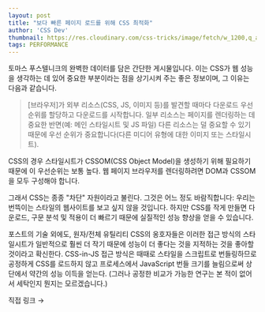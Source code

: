 ```yaml
---
layout: post
title: "보다 빠른 페이지 로드를 위해 CSS 최적화"
author: 'CSS Dev'
thumbnail: https://res.cloudinary.com/css-tricks/image/fetch/w_1200,q_auto,f_auto/https://css-tricks.com/wp-content/uploads/2018/11/css-running.png
tags: PERFORMANCE
---
```



토마스 푸스텔니크의 완벽한 데이터를 담은 간단한 게시물입니다. 이는 CSS가 웹 성능을 생각하는 데 있어 중요한 부분이라는 점을 상기시켜 주는 좋은 정보이며, 그 이유는 다음과 같습니다.

> [브라우저]가 외부 리소스(CSS, JS, 이미지 등)를 발견할 때마다 다운로드 우선 순위를 할당하고 다운로드를 시작합니다. 일부 리소스는 페이지를 렌더링하는 데 중요한 반면(예: 메인 스타일시트 및 JS 파일) 다른 리소스는 덜 중요할 수 있기 때문에 우선 순위가 중요합니다(다른 미디어 유형에 대한 이미지 또는 스타일시트).

CSS의 경우 스타일시트가 CSSOM(CSS Object Model)을 생성하기 위해 필요하기 때문에 이 우선순위는 보통 높다. 웹 페이지 브라우저를 렌더링하려면 DOM과 CSSOM을 모두 구성해야 합니다.

그래서 CSS는 종종 "차단" 자원이라고 불린다. 그것은 어느 정도 바람직합니다: 우리는 번뜩이는 스타일의 웹사이트를 보고 싶지 않을 것입니다. 하지만 CSS를 작게 만들면 다운로드, 구문 분석 및 적용이 더 빠르기 때문에 실질적인 성능 향상을 얻을 수 있습니다.

포스트의 기술 외에도, 원자/전체 유틸리티 CSS의 옹호자들은 이러한 접근 방식의 스타일시트가 일반적으로 훨씬 더 작기 때문에 성능이 더 좋다는 것을 지적하는 것을 좋아할 것이라고 확신한다. CSS-in-JS 접근 방식은 때때로 스타일을 스크립트로 번들링하므로 공정하게 CSS를 로드하지 않고 프로세스에서 JavaScript 번들 크기를 늘림으로써 상단에서 약간의 성능 이득을 얻는다. (그러나 공정한 비교가 가능한 연구는 본 적이 없어서 세탁인지 뭔지는 모르겠습니다.)

직접 링크 →